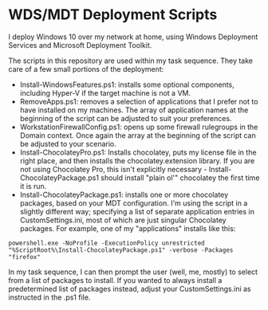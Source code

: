# WDS/MDT Deployment Scripts
I deploy Windows 10 over my network at home, using Windows Deployment Services and Microsoft Deployment Toolkit.

The scripts in this repository are used within my task sequence. They take care of a few small portions of the deployment:

* Install-WindowsFeatures.ps1: installs some optional components, including Hyper-V if the target machine is not a VM. 
* RemoveApps.ps1: removes a selection of applications that I prefer not to have installed on my machines. The array of application names at the beginning of the script can be adjusted to suit your preferences.
* WorkstationFirewallConfig.ps1: opens up some firewall rulegroups in the Domain context. Once again the array at the beginning of the script can be adjusted to your scenario.
* Install-ChocolateyPro.ps1: Installs chocolatey, puts my license file in the right place, and then installs the chocolatey.extension library. If you are not using Chocolatey Pro, this isn't explicitly necessary - Install-ChocolateyPackage.ps1 should install "plain ol'" chocolatey the first time it is run.
* Install-ChocolateyPackage.ps1: installs one or more chocolatey packages, based on your MDT configuration. I'm using the script in a slightly different way; specifying a list of separate application entries in CustomSettings.ini, most of which are just singular Chocolatey packages. For example, one of my "applications" installs like this:

```powershell.exe -NoProfile -ExecutionPolicy unrestricted "%ScriptRoot%\Install-ChocolateyPackage.ps1" -verbose -Packages "firefox"```

In my task sequence, I can then prompt the user (well, me, mostly) to select from a list of packages to install. If you wanted to always install a predetermined list of packages instead, adjust your CustomSettings.ini as instructed in the .ps1 file.

